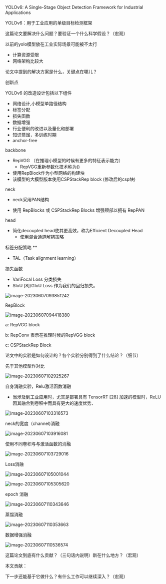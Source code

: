 YOLOv6: A Single-Stage Object Detection Framework for Industrial Applications

YOLOv6：用于工业应用的单级目标检测框架













这篇论文要解决什么问题？要验证一个什么科学假设？（宏观）



以前的yolo模型放在工业实际场景可能被不太行

- 计算资源受限
- 网络架构比较大





论文中提到的解决方案是什么，关键点在哪儿？



创新点

YOLOv6 的改造设计包括以下组件

- 网络设计,小模型单路径结构
- 标签分配
- 损失函数
- 数据增强
- 行业便利的改进以及量化和部署
- 知识蒸馏，多训练时期
- anchor-free



backbone

- RepVGG （在推理小模型的时候有更多的特征表示能力）
  -  RepVGG重新参数化技术称为()
- 使用RepBlock作为小型网络的构建块
- 该模型的大模型版本使用CSPStackRep block (修改后的csp块)



neck

- neck采用PAN结构

- 使用 RepBlocks 或 CSPStackRep Blocks 增强颈部以拥有 RepPAN



head

- 简化decoupled head使其更高效，称为Efficient Decoupled Head
  - 使用混合通道解耦策略



标签分配策略 **

- TAL（Task alignment learning）



损失函数

- VariFocal Loss 分类损失
-  SIoU [8]/GIoU Loss 作为我们的回归损失。



![image-20230607093851242](https://zhangwenkang666.oss-cn-beijing.aliyuncs.com/image-20230607093851242.png)





RepBlock



![image-20230607094418380](https://zhangwenkang666.oss-cn-beijing.aliyuncs.com/image-20230607094418380.png)



a:		RepVGG block

b:		RepConv 表示在推理时候的RepVGG block

c:		CSPStackRep Block











论文中的实验是如何设计的？各个实验分别得到了什么结论？（细节）

 先于其他模型作对比

![image-20230607102925267](https://zhangwenkang666.oss-cn-beijing.aliyuncs.com/image-20230607102925267.png)





自身消融实验，Relu激活函数消融

- 当涉及到工业应用时，尤其是部署具有 TensorRT [28] 加速的模型时，ReLU 因其融合到卷积中而具有更大的速度优势、

![image-20230607103316573](https://zhangwenkang666.oss-cn-beijing.aliyuncs.com/image-20230607103316573.png)



neck的宽度（channel)消融

![image-20230607103916081](https://zhangwenkang666.oss-cn-beijing.aliyuncs.com/image-20230607103916081.png)





使用不同卷积与与激活函数的消融

![image-20230607103729016](https://zhangwenkang666.oss-cn-beijing.aliyuncs.com/image-20230607103729016.png)





Loss消融

![image-20230607105001044](https://zhangwenkang666.oss-cn-beijing.aliyuncs.com/image-20230607105001044.png)





![image-20230607105305620](https://zhangwenkang666.oss-cn-beijing.aliyuncs.com/image-20230607105305620.png)





epoch 消融

![image-20230607110343646](https://zhangwenkang666.oss-cn-beijing.aliyuncs.com/image-20230607110343646.png)



蒸馏消融

![image-20230607110353663](https://zhangwenkang666.oss-cn-beijing.aliyuncs.com/image-20230607110353663.png)





数据增强消融

![image-20230607110536574](https://zhangwenkang666.oss-cn-beijing.aliyuncs.com/image-20230607110536574.png)





这篇论文到底有什么贡献？（三句话内说明）新在什么地方？（宏观）

本文贡献：

 

下一步还能基于它做什么？有什么工作可以继续深入？（宏观）